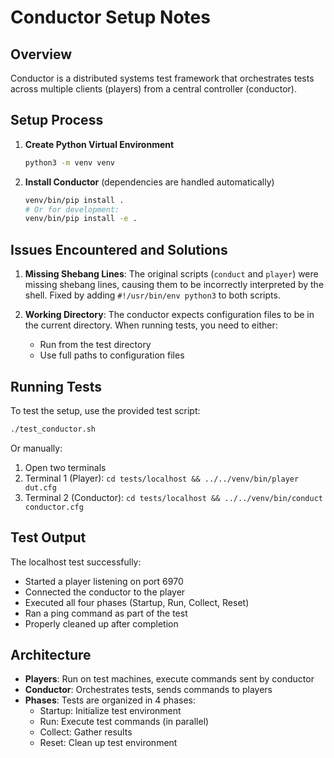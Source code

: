 # Conductor Setup Notes

## Overview
Conductor is a distributed systems test framework that orchestrates tests across multiple clients (players) from a central controller (conductor).

## Setup Process

1. **Create Python Virtual Environment**
   ```bash
   python3 -m venv venv
   ```

2. **Install Conductor** (dependencies are handled automatically)
   ```bash
   venv/bin/pip install .
   # Or for development:
   venv/bin/pip install -e .
   ```

## Issues Encountered and Solutions

1. **Missing Shebang Lines**: The original scripts (`conduct` and `player`) were missing shebang lines, causing them to be incorrectly interpreted by the shell. Fixed by adding `#!/usr/bin/env python3` to both scripts.

2. **Working Directory**: The conductor expects configuration files to be in the current directory. When running tests, you need to either:
   - Run from the test directory
   - Use full paths to configuration files

## Running Tests

To test the setup, use the provided test script:
```bash
./test_conductor.sh
```

Or manually:
1. Open two terminals
2. Terminal 1 (Player): `cd tests/localhost && ../../venv/bin/player dut.cfg`
3. Terminal 2 (Conductor): `cd tests/localhost && ../../venv/bin/conduct conductor.cfg`

## Test Output
The localhost test successfully:
- Started a player listening on port 6970
- Connected the conductor to the player
- Executed all four phases (Startup, Run, Collect, Reset)
- Ran a ping command as part of the test
- Properly cleaned up after completion

## Architecture
- **Players**: Run on test machines, execute commands sent by conductor
- **Conductor**: Orchestrates tests, sends commands to players
- **Phases**: Tests are organized in 4 phases:
  - Startup: Initialize test environment
  - Run: Execute test commands (in parallel)
  - Collect: Gather results
  - Reset: Clean up test environment